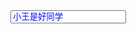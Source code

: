 <!DOCTYPE html>
<html lang="en">
<head>
    <meta charset="UTF-8">
      <style type="text/css">
        input::input-placeholder{
          color:blue;
        }
        input::-webkit-input-placeholder{
          /*WebKit browsers*/
          color:blue;
        }
        input::-moz-placeholder{
          /*Mozilla Firefox 4 to 18*/
          color:blue;
        }
        input::-moz-placeholder{
          /*Mozilla Firefox 19+*/
          color:blue;
        }
        input::-ms-input-placeholder{
          /*Internet Explore 10+*/
          color:blue;
        }
    </style>
</head>
<body>
    <form>
      <input type="text" placeholder="小王是好同学"></input>
    </form>
</body>
</html>
